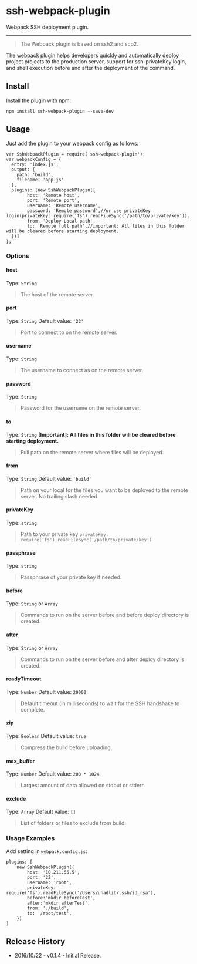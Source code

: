 # ssh-webpack-plugin
Webpack SSH deployment plugin.

-----

>The Webpack plugin is based on ssh2 and scp2.

The webpack plugin helps developers quickly and automatically deploy project projects to the production server, support for ssh-privateKey login, and shell execution before and after the deployment of the command.

## Install

Install the plugin with npm:
```shell
npm install ssh-webpack-plugin --save-dev
```
## Usage
Just add the plugin to your webpack config as follows:
```
var SshWebpackPlugin = require('ssh-webpack-plugin');
var webpackConfig = {
  entry: 'index.js',
  output: {
    path: 'build',
    filename: 'app.js'
  },
  plugins: [new SshWebpackPlugin({
        host: 'Remote host',
        port: 'Remote port',
        username: 'Remote username',
        password: 'Remote password',//or use privateKey login(privateKey: require('fs').readFileSync('/path/to/private/key')).
        from: 'Deploy Local path',
        to: 'Remote full path',//important: All files in this folder will be cleared before starting deployment.
  })]
};
```

### Options

#### host
Type: `String`
>The host of the remote server.

#### port
Type: `String`
Default value: `'22'`
>Port to connect to on the remote server.

#### username
Type: `String`
>The username to connect as on the remote server.

#### password
Type: `String`
>Password for the username on the remote server.

#### to
Type: `String`
**__[Important]__: All files in this folder will be cleared before starting deployment.**
>Full path on the remote server where files will be deployed.

#### from
Type: `String`
Default value: `'build'`
>Path on your local for the files you want to be deployed to the remote server. No trailing slash needed.

#### privateKey
Type: `string`
>Path to your private key `privateKey: require('fs').readFileSync('/path/to/private/key')`

#### passphrase
Type: `string`
>Passphrase of your private key if needed.

#### before
Type: `String` or `Array`
>Commands to run on the server before and before deploy directory is created. 

#### after
Type: `String` or `Array`
>Commands to run on the server before and after deploy directory is created. 

#### readyTimeout
Type: `Number`
Default value: `20000`
>Default timeout (in milliseconds) to wait for the SSH handshake to complete.

#### zip
Type: `Boolean`
Default value: `true`
>Compress the build before uploading.

#### max_buffer
Type: `Number`
Default value: `200 * 1024`
>Largest amount of data allowed on stdout or stderr.

#### exclude
Type: `Array`
Default value: `[]`
>List of folders or files to exclude from build.

### Usage Examples
Add setting in `webpack.config.js`:
```
plugins: [
    new SshWebpackPlugin({
        host: '10.211.55.5',
        port: '22',
        username: 'root',
        privateKey: require('fs').readFileSync('/Users/unadlib/.ssh/id_rsa'),
        before:'mkdir beforeTest',
        after:'mkdir afterTest',
        from: './build',
        to: '/root/test',
    })
]
```
## Release History
* 2016/10/22 - v0.1.4 - Initial Release.
